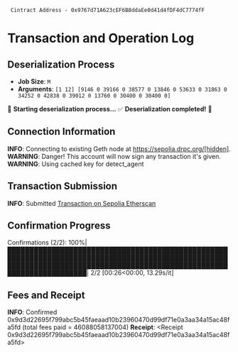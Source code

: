 ` Cintract Address - 0x9767d71A623cEF6B8ddaEe0d41d4fDF4dC7774fF`

# Transaction and Operation Log



## Deserialization Process
- **Job Size**: `M`
- **Arguments**: `[1 12] [9146 0 39166 0 38577 0 13846 0 53633 0 31863 0 34252 0 42838 0 39012 0 13760 0 30400 0 30400 0]`

🚀 **Starting deserialization process...**
✅ **Deserialization completed!** 🎉

## Connection Information
**INFO**: Connecting to existing Geth node at https://sepolia.drpc.org/[hidden].
**WARNING**: Danger! This account will now sign any transaction it's given.
**WARNING**: Using cached key for detect_agent

## Transaction Submission
**INFO**: Submitted [Transaction on Sepolia Etherscan](https://sepolia.etherscan.io/tx/0x9d3d22695f799abc5b45faeaad10b23960470d99df71e0a3aa34a15ac48fa5fd)

## Confirmation Progress
Confirmations (2/2): 100%|████████████████████████████████████████████████████████████████████████████████████████████████████████████████████████████████████████████████████████████████████████| 2/2 [00:26<00:00, 13.29s/it]

## Fees and Receipt
**INFO**: Confirmed 0x9d3d22695f799abc5b45faeaad10b23960470d99df71e0a3aa34a15ac48fa5fd (total fees paid = 46088058137004)
**Receipt**: <Receipt 0x9d3d22695f799abc5b45faeaad10b23960470d99df71e0a3aa34a15ac48fa5fd>
